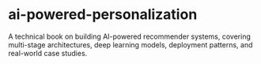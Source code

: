 # ai-powered-personalization
A technical book on building AI-powered recommender systems, covering multi-stage architectures, deep learning models, deployment patterns, and real-world case studies.
